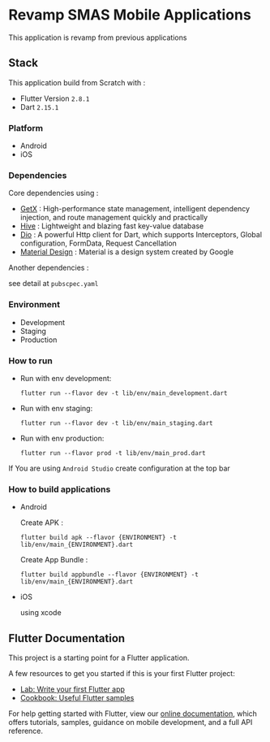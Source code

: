 # Revamp SMAS Mobile Applications

This application is revamp from previous applications

## Stack

This application build from Scratch with :

-   Flutter Version `2.8.1`
-   Dart `2.15.1`

### Platform

-   Android
-   iOS

### Dependencies

Core dependencies using :

-   [GetX](https://pub.dev/packages/get) : High-performance state management, intelligent dependency injection, and route management quickly and practically
-   [Hive](https://pub.dev/packages/hive) : Lightweight and blazing fast key-value database
-   [Dio](https://pub.dev/packages/dio) : A powerful Http client for Dart, which supports Interceptors, Global configuration, FormData, Request Cancellation
-   [Material Design](https://material.io/design) : Material is a design system created by Google

Another dependencies :

see detail at `pubscpec.yaml`

### Environment

-   Development
-   Staging
-   Production

### How to run

-   Run with env development:
    ```
    flutter run --flavor dev -t lib/env/main_development.dart
    ```

-   Run with env staging:
    ```
    flutter run --flavor dev -t lib/env/main_staging.dart
    ```

-   Run with env production:
    ```
    flutter run --flavor prod -t lib/env/main_prod.dart
    ```

If You are using `Android Studio` create configuration at the top bar

### How to build applications

-   Android

    Create APK :

    ```
    flutter build apk --flavor {ENVIRONMENT} -t lib/env/main_{ENVIRONMENT}.dart
    ```

    Create App Bundle :

    ```
    flutter build appbundle --flavor {ENVIRONMENT} -t lib/env/main_{ENVIRONMENT}.dart
    ```

-   iOS

    using xcode

## Flutter Documentation

This project is a starting point for a Flutter application.

A few resources to get you started if this is your first Flutter project:

- [Lab: Write your first Flutter app](https://flutter.dev/docs/get-started/codelab)
- [Cookbook: Useful Flutter samples](https://flutter.dev/docs/cookbook)

For help getting started with Flutter, view our
[online documentation](https://flutter.dev/docs), which offers tutorials,
samples, guidance on mobile development, and a full API reference.
